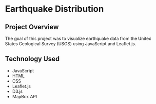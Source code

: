 # Earthquake Distribution

## Project Overview
The goal of this project was to visualize earthquake data from the United States Geological Survey (USGS) using JavaScript and Leaflet.js.

## Technology Used

- JavaScript
- HTML
- CSS
- Leaflet.js
- D3.js
- MapBox API


